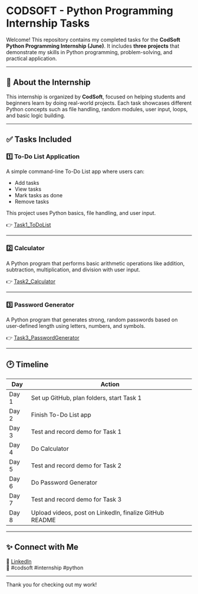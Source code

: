 # CODSOFT - Python Programming Internship Tasks

Welcome! This repository contains my completed tasks for the **CodSoft Python Programming Internship (June)**.
It includes **three projects** that demonstrate my skills in Python programming, problem-solving, and practical application.

---

## 📌 About the Internship

This internship is organized by **CodSoft**, focused on helping students and beginners learn by doing real-world projects.
Each task showcases different Python concepts such as file handling, random modules, user input, loops, and basic logic building.

---

## ✅ Tasks Included

### 1️⃣ To-Do List Application

A simple command-line To-Do List app where users can:
- Add tasks
- View tasks
- Mark tasks as done
- Remove tasks

This project uses Python basics, file handling, and user input.

👉 [Task1_ToDoList](./Task1_ToDoList)

---

### 2️⃣ Calculator

A Python program that performs basic arithmetic operations like addition, subtraction, multiplication, and division with user input.

👉 [Task2_Calculator](./Task2_Calculator)

---

### 3️⃣ Password Generator  
A Python program that generates strong, random passwords based on user-defined length using letters, numbers, and symbols.

👉 [Task3_PasswordGenerator](./Task3_PasswordGenerator)

---

## 🕑 Timeline

| Day   | Action                                        |
|-------|-----------------------------------------------|
| Day 1 | Set up GitHub, plan folders, start Task 1     |
| Day 2 | Finish To-Do List app                         |
| Day 3 | Test and record demo for Task 1               |
| Day 4 | Do Calculator                                 |
| Day 5 | Test and record demo for Task 2               |
| Day 6 | Do Password Generator                         |
| Day 7 | Test and record demo for Task 3               |
| Day 8 | Upload videos, post on LinkedIn, finalize GitHub README |

---

## ✨ Connect with Me

🔗 [LinkedIn](www.linkedin.com/in/sarthakchaudhary24)  
📌 #codsoft #internship #python

---

Thank you for checking out my work!

